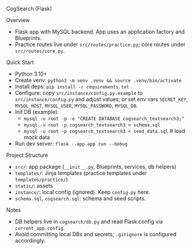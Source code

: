 CogSearch (Flask)

Overview
- Flask app with MySQL backend. App uses an application factory and Blueprints.
- Practice routes live under `src/routes/practice.py`; core routes under `src/routes/core.py`.

Quick Start
- Python 3.10+
- Create venv: `python3 -m venv .venv && source .venv/bin/activate`
- Install deps: `pip install -r requirements.txt`
- Configure: copy `src/instance/config.py.example` to `src/instance/config.py` and adjust values; or set env vars `SECRET_KEY`, `MYSQL_HOST`, `MYSQL_USER`, `MYSQL_PASSWORD`, `MYSQL_DB`.
- Init DB (example):
  - `mysql -u root -p -e "CREATE DATABASE cogsearch_textsearch3;"`
  - `mysql -u root -p cogsearch_textsearch3 < schema.sql`
  - `mysql -u root -p cogsearch_textsearch3 < seed_data.sql`  # load mock data
- Run dev server: `flask --app app run --debug`

Project Structure
- `src/`: app package (`__init__.py`, Blueprints, services, db helpers)
- `templates/`: Jinja templates (practice templates under `templates/practice/`)
- `static/`: assets
- `instance/`: local config (ignored). Keep `config.py` here.
- `schema.sql`, `cogsearch.sql`: schema and seed scripts.

Notes
- DB helpers live in `cogsearch/db.py` and read Flask config via `current_app.config`.
- Avoid committing local DBs and secrets; `.gitignore` is configured accordingly.
